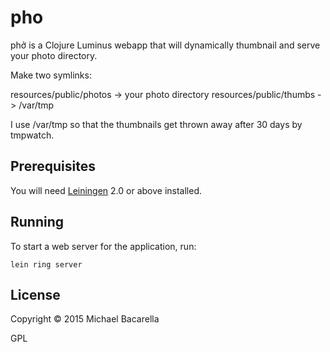 # pho

phở is a Clojure Luminus webapp that will dynamically thumbnail and serve your photo directory.

Make two symlinks:

  resources/public/photos -> your photo directory
  resources/public/thumbs -> /var/tmp

I use /var/tmp so that the thumbnails get thrown away after 30 days by tmpwatch.

## Prerequisites

You will need [Leiningen][1] 2.0 or above installed.

[1]: https://github.com/technomancy/leiningen

## Running

To start a web server for the application, run:

    lein ring server

## License

Copyright © 2015 Michael Bacarella

GPL

